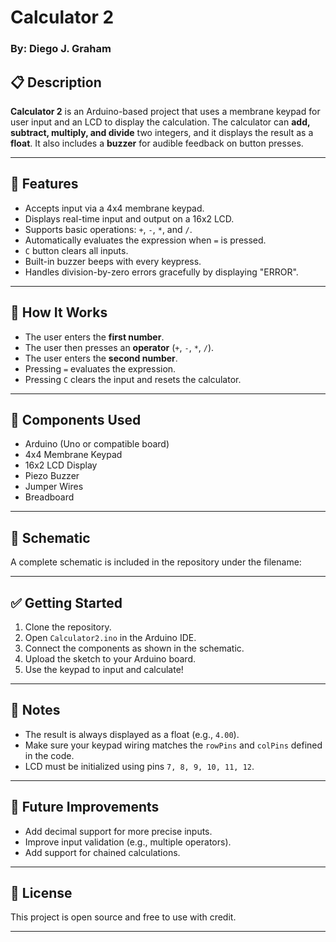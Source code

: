 # Calculator 2
### By: Diego J. Graham

## 📋 Description

**Calculator 2** is an Arduino-based project that uses a membrane keypad for user input and an LCD to display the calculation. The calculator can **add, subtract, multiply, and divide** two integers, and it displays the result as a **float**. It also includes a **buzzer** for audible feedback on button presses.

---

## 🔧 Features

- Accepts input via a 4x4 membrane keypad.
- Displays real-time input and output on a 16x2 LCD.
- Supports basic operations: `+`, `-`, `*`, and `/`.
- Automatically evaluates the expression when `=` is pressed.
- `C` button clears all inputs.
- Built-in buzzer beeps with every keypress.
- Handles division-by-zero errors gracefully by displaying "ERROR".

---

## 🧠 How It Works

- The user enters the **first number**.
- The user then presses an **operator** (`+`, `-`, `*`, `/`).
- The user enters the **second number**.
- Pressing `=` evaluates the expression.
- Pressing `C` clears the input and resets the calculator.

---

## 🔌 Components Used

- Arduino (Uno or compatible board)
- 4x4 Membrane Keypad
- 16x2 LCD Display
- Piezo Buzzer
- Jumper Wires
- Breadboard

---

## 📐 Schematic

A complete schematic is included in the repository under the filename:


---

## ✅ Getting Started

1. Clone the repository.
2. Open `Calculator2.ino` in the Arduino IDE.
3. Connect the components as shown in the schematic.
4. Upload the sketch to your Arduino board.
5. Use the keypad to input and calculate!

---

## 💬 Notes

- The result is always displayed as a float (e.g., `4.00`).
- Make sure your keypad wiring matches the `rowPins` and `colPins` defined in the code.
- LCD must be initialized using pins `7, 8, 9, 10, 11, 12`.

---

## 🚀 Future Improvements

- Add decimal support for more precise inputs.
- Improve input validation (e.g., multiple operators).
- Add support for chained calculations.

---

## 📜 License

This project is open source and free to use with credit.

---

